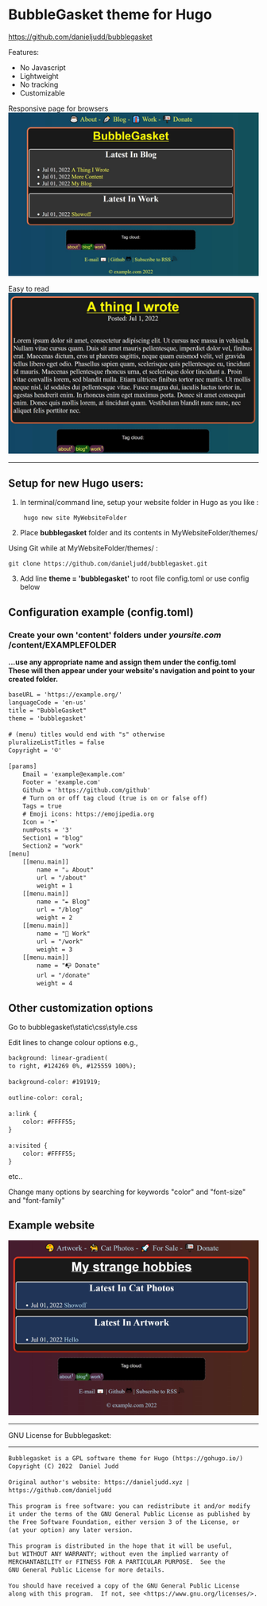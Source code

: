 # BubbleGasket theme for Hugo

https://github.com/danieljudd/bubblegasket

Features:
- No Javascript
- Lightweight
- No tracking
- Customizable

Responsive page for browsers
![/images/preview1.jpg](/images/preview1.jpg)

Easy to read
![/images/preview2.jpg](/images/preview2.jpg)


---

## Setup for new Hugo users:

1. In terminal/command line, setup your website folder in Hugo as you like :

		hugo new site MyWebsiteFolder
	
2. Place **bubblegasket** folder and its contents in MyWebsiteFolder/themes/

Using Git while at MyWebsiteFolder/themes/ :

	git clone https://github.com/danieljudd/bubblegasket.git

3. Add line **theme = 'bubblegasket'** to root file config.toml or use config below

## Configuration example (config.toml)
### Create your own 'content' folders under *yoursite.com* /content/EXAMPLEFOLDER
**...use any appropriate name and assign them under the config.toml**
**These will then appear under your website's navigation and point to your created folder.**

	baseURL = 'https://example.org/'
	languageCode = 'en-us'
	title = "BubbleGasket"
	theme = 'bubblegasket'

	# (menu) titles would end with "s" otherwise
	pluralizeListTitles = false
	Copyright = '©'

	[params]
		Email = 'example@example.com'
		Footer = 'example.com'
		Github = 'https://github.com/github'
		# Turn on or off tag cloud (true is on or false off)
		Tags = true
		# Emoji icons: https://emojipedia.org
		Icon = '☂️'
		numPosts = '3'
		Section1 = "blog"
		Section2 = "work"
	[menu]
		[[menu.main]]
			name = "☕ About"
			url = "/about"
			weight = 1
		[[menu.main]]
			name = "✒️ Blog"
			url = "/blog"
			weight = 2
		[[menu.main]]
			name = "👔 Work"
			url = "/work"
			weight = 3
		[[menu.main]]
			name = "📭 Donate"
			url = "/donate"
			weight = 4

## Other customization options

Go to bubblegasket\static\css\style.css

Edit lines to change colour options e.g.,

	background: linear-gradient(
    to right, #124269 0%, #125559 100%);
	
	background-color: #191919;
	
	outline-color: coral;
	
	a:link {
		color: #FFFF55;
	}

	a:visited {
		color: #FFFF55;
	}
	
etc..

Change many options by searching for keywords "color" and "font-size" and "font-family"

## Example website
![/images/preview3.jpg](/images/preview3.jpg)

---

GNU License for Bubblegasket:

---

    Bubblegasket is a GPL software theme for Hugo (https://gohugo.io/)
    Copyright (C) 2022  Daniel Judd
	
	Original author's website: https://danieljudd.xyz | https://github.com/danieljudd

    This program is free software: you can redistribute it and/or modify
    it under the terms of the GNU General Public License as published by
    the Free Software Foundation, either version 3 of the License, or
    (at your option) any later version.

    This program is distributed in the hope that it will be useful,
    but WITHOUT ANY WARRANTY; without even the implied warranty of
    MERCHANTABILITY or FITNESS FOR A PARTICULAR PURPOSE.  See the
    GNU General Public License for more details.

    You should have received a copy of the GNU General Public License
    along with this program.  If not, see <https://www.gnu.org/licenses/>.